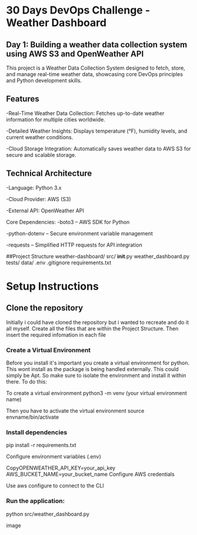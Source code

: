 # 30 Days DevOps Challenge - Weather Dashboard
## Day 1: Building a weather data collection system using AWS S3 and OpenWeather API

This project is a Weather Data Collection System designed to fetch, store, and manage real-time weather data, showcasing core DevOps principles and Python development skills.

## Features
-Real-Time Weather Data Collection: Fetches up-to-date weather information for multiple cities worldwide.

-Detailed Weather Insights: Displays temperature (°F), humidity levels, and current weather conditions.

-Cloud Storage Integration: Automatically saves weather data to AWS S3 for secure and scalable storage.


## Technical Architecture
-Language: Python 3.x 

-Cloud Provider: AWS (S3) 

-External API: OpenWeather API 

Core Dependencies:
-boto3 – AWS SDK for Python

-python-dotenv – Secure environment variable management

-requests – Simplified HTTP requests for API integration

##Project Structure
weather-dashboard/
  src/
    __init__.py
    weather_dashboard.py
  tests/
  data/
  .env
  .gitignore
  requirements.txt


# Setup Instructions
## Clone the repository

Initially i could have cloned the repository but i wanted to recreate and do it all myself. Create all the files that are within the Project Structure. Then insert the required infomation in each file

### Create a Virtual Environment

Before you install it's important you create a virtual environment for python. This wont install as the package is being handled externally. This could simply be Apt. So make sure to isolate the environment and install it within there. To do this:

To create a virtual environment python3 -m venv (your virtual environment name)

Then you have to activate the virtual environment source envname/bin/activate 

### Install dependencies

pip install -r requirements.txt

Configure environment variables (.env)

CopyOPENWEATHER_API_KEY=your_api_key
AWS_BUCKET_NAME=your_bucket_name
Configure AWS credentials

Use aws configure to connect to the CLI

### Run the application:

 python src/weather_dashboard.py

image
